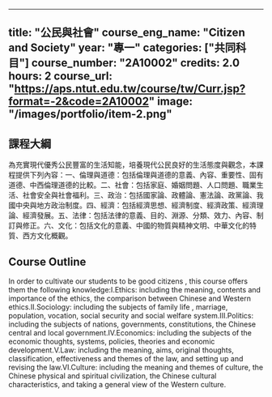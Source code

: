 
---
title: "公民與社會"
course_eng_name: "Citizen and Society"
year: "專一"
categories: ["共同科目"]
course_number: "2A10002"
credits: 2.0
hours: 2
course_url: "https://aps.ntut.edu.tw/course/tw/Curr.jsp?format=-2&code=2A10002"
image: "/images/portfolio/item-2.png"
---

## 課程大綱

為充實現代優秀公民豐富的生活知能，培養現代公民良好的生活態度與觀念，本課程提供下列內容：一、倫理與道德：包括倫理與道德的意義、內容、重要性、固有道德、中西倫理道德的比較。二、社會：包括家庭、婚姻問題、人口問題、職業生活、社會安全與社會福利。三、政治：包括國家論、政體論、憲法論、政黨論、我國中央與地方政治制度。四、經濟：包括經濟思想、經濟制度、經濟政策、經濟理論、經濟發展。五、法律：包括法律的意義、目的、淵源、分類、效力、內容、制訂與修正。六、文化：包括文化的意義、中國的物質與精神文明、中華文化的特質、西方文化概觀。

## Course Outline

In order to cultivate our students to be good citizens , this course offers them the following knowledge:Ⅰ.Ethics: including the meaning, contents and importance of the ethics, the comparison between Chinese and Western ethics.Ⅱ.Sociology: including the subjects of family life , marriage, population, vocation, social security and social welfare system.Ⅲ.Politics: including the subjects of nations, governments, constitutions, the Chinese central and local government.Ⅳ.Economics: including the subjects of the economic thoughts, systems, policies, theories and economic development.Ⅴ.Law: including the meaning, aims, original thoughts, classification, effectiveness and themes of the law, and setting up and revising the law.Ⅵ.Culture: including the meaning and themes of culture, the Chinese physical and spiritual civilization, the Chinese cultural characteristics, and taking a general view of the Western culture.
